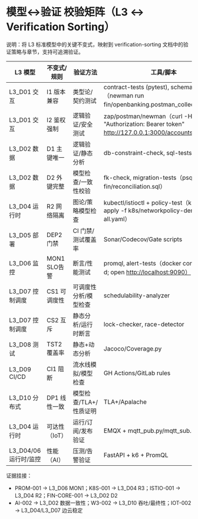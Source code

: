 # 模型↔验证 校验矩阵（L3 ↔ Verification Sorting）

说明：将 L3 标准模型中的关键不变式，映射到 verification-sorting 文档中的验证策略与章节，支持可追溯验证。

| L3 模型 | 不变式/规则 | 验证方法 | 工具/脚本 | 对应文档章节 |
| --- | --- | --- | --- | --- |
| L3_D01 交互 | I1 版本兼容 | 类型论/契约测试 | contract-tests (pytest), schema-diff（newman run fin/openbanking.postman_collection.json） | FORMAL_VERIFICATION_SORTING.md §3/§5 |
| L3_D01 交互 | I2 鉴权强制 | 逻辑验证/安全测试 | zap/postman/newman（curl -H "Authorization: Bearer token" <http://127.0.0.1:3000/accounts）> | TESTING_VERIFICATION_SORTING.md §3/§5 |
| L3_D02 数据 | D1 主键唯一 | 逻辑验证/静态分析 | db-constraint-check, sql-tests | FORMAL_VERIFICATION_SORTING.md §3.5 |
| L3_D02 数据 | D2 外键完整 | 模型检查/一致性校验 | fk-check, migration-tests（psql -f fin/reconciliation.sql） | FORMAL_VERIFICATION_SORTING.md §3.2 |
| L3_D04 运行时 | R2 网络隔离 | 图论/策略模型检查 | kubectl/istioctl + policy-test（kubectl apply -f k8s/networkpolicy-deny-all.yaml） | QUALITY_VERIFICATION_SORTING.md §3/§4 |
| L3_D05 部署 | DEP2 门禁 | CI 门禁/测试覆盖率 | Sonar/Codecov/Gate scripts | TESTING_VERIFICATION_SORTING.md §6 |
| L3_D06 监控 | MON1 SLO告警 | 断言/性能测试 | promql, alert-tests（docker compose up -d; open <http://localhost:9090）> | TESTING_VERIFICATION_SORTING.md §3.5 |
| L3_D07 控制调度 | CS1 可调度性 | 可调度性分析/模型检查 | schedulability-analyzer | FORMAL_VERIFICATION_SORTING.md §3.2 |
| L3_D07 控制调度 | CS2 互斥 | 静态分析/运行时断言 | lock-checker, race-detector | TESTING_VERIFICATION_SORTING.md §3 |
| L3_D08 测试 | TST2 覆盖率 | 静态+动态分析 | Jacoco/Coverage.py | TESTING_VERIFICATION_SORTING.md §3 |
| L3_D09 CI/CD | CI1 阻断 | 流水线模拟/模型检查 | GH Actions/GitLab rules | FORMAL_VERIFICATION_SORTING.md §4 |
| L3_D10 分布式 | DP1 线性一致 | 模型检查/TLA+/性质证明 | TLA+/Apalache | FORMAL_VERIFICATION_SORTING.md §3.2 |
| L3_D04 运行时 | 可达性（IoT） | 运行/订阅/发布验证 | EMQX + mqtt_pub.py/mqtt_sub.py | TESTING_VERIFICATION_SORTING.md §3 |
| L3_D04/06 运行时/监控 | 性能（AI） | 压测/告警验证 | FastAPI + k6 + PromQL | TESTING_VERIFICATION_SORTING.md §3.5 |

证据挂接：

- PROM-001 → L3_D06 MON1；K8S-001 → L3_D04 R3；ISTIO-001 → L3_D04 R2；FIN-CORE-001 → L3_D02 D2
- AI-002 → L3_D02 数据一致性；W3-002 → L3_D10 吞吐/最终性；IOT-002 → L3_D04/L3_D07 边云稳定
